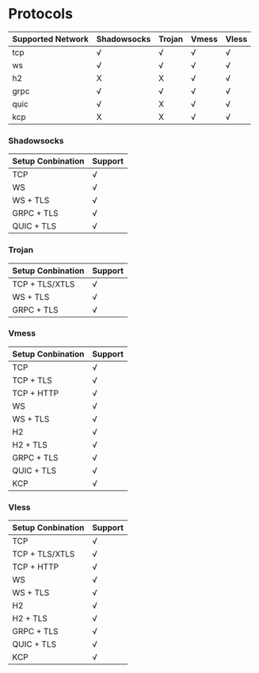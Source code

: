 # Protocols


| Supported Network | Shadowsocks | Trojan | Vmess | Vless |
| ------------------ | ---------------- | ---------- | ----------| ---------- |
|  tcp | √ |  √ | √ | √ | 
|  ws | √ |  √ | √ | √ |
|  h2 | X |  X | √ | √ | 
|  grpc | √ |  √ | √ | √ |
|  quic | √ |  X | √ | √ |
|  kcp | X |  X | √ | √ |


### Shadowsocks

| Setup Conbination | Support |
| ----------| ---------- |
| TCP | √ |
| WS | √ |
| WS + TLS | √ |
| GRPC + TLS | √ |
| QUIC + TLS | √ |


### Trojan

| Setup Conbination | Support |
| ----------| ---------- |
| TCP + TLS/XTLS | √ |
| WS + TLS | √ |
| GRPC + TLS | √ |


### Vmess

| Setup Conbination | Support |
| ----------| ---------- |
| TCP | √ |
| TCP + TLS | √ |
| TCP + HTTP | √ |
| WS | √ |
| WS + TLS | √ |
| H2 | √ |
| H2 + TLS | √ |
| GRPC + TLS | √ |
| QUIC + TLS | √ |
| KCP | √ |

### Vless

| Setup Conbination | Support |
| ----------| ---------- |
| TCP | √ |
| TCP + TLS/XTLS | √ |
| TCP + HTTP | √ |
| WS | √ |
| WS + TLS | √ |
| H2 | √ |
| H2 + TLS | √ |
| GRPC + TLS | √ |
| QUIC + TLS | √ |
| KCP | √ |